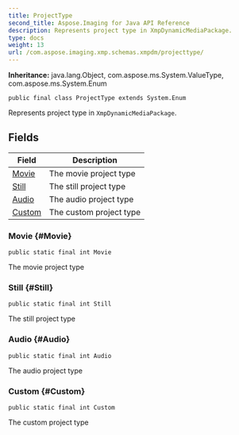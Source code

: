 ```yaml
---
title: ProjectType
second_title: Aspose.Imaging for Java API Reference
description: Represents project type in XmpDynamicMediaPackage.
type: docs
weight: 13
url: /com.aspose.imaging.xmp.schemas.xmpdm/projecttype/
---
```

**Inheritance:**
java.lang.Object, com.aspose.ms.System.ValueType, com.aspose.ms.System.Enum
```
public final class ProjectType extends System.Enum
```

Represents project type in `XmpDynamicMediaPackage`.
## Fields

| Field | Description |
| --- | --- |
| [Movie](#Movie) | The movie project type |
| [Still](#Still) | The still project type |
| [Audio](#Audio) | The audio project type |
| [Custom](#Custom) | The custom project type |
### Movie {#Movie}
```
public static final int Movie
```


The movie project type

### Still {#Still}
```
public static final int Still
```


The still project type

### Audio {#Audio}
```
public static final int Audio
```


The audio project type

### Custom {#Custom}
```
public static final int Custom
```


The custom project type

